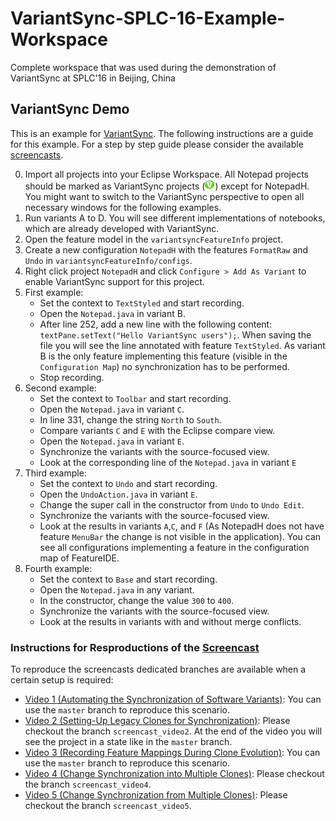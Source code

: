 # VariantSync-SPLC-16-Example-Workspace
Complete workspace that was used during the demonstration of VariantSync at SPLC'16 in Beijing, China

## VariantSync Demo

This is an example for [VariantSync][1]. 
The following instructions are a guide for this example.
For a step by step guide please consider the available [screencasts][2].

0. Import all projects into your Eclipse Workspace.
All Notepad projects should be marked as VariantSync projects (![little green V icon](VariantSyncSupport.png "VariantSyncIcon")) except for NotepadH.
You might want to switch to the VariantSync perspective to open all necessary windows for the following examples.
1. Run variants A to D. You will see different implementations of notebooks, which are already developed with VariantSync.
2. Open the feature model in the `variantsyncFeatureInfo` project.
3. Create a new configuration `NotepadH` with the features `FormatRaw` and `Undo` in `variantsyncFeatureInfo/configs`.
4. Right click project `NotepadH` and click `Configure > Add As Variant` to enable VariantSync support for this project.
5. First example:
   * Set the context to `TextStyled` and start recording.
   * Open the `Notepad.java` in variant B. 
   * After line 252, add a new line with the following content: ``textPane.setText("Hello VariantSync users");``.
     When saving the file you will see the line annotated with feature `TextStyled`.
     As variant B is the only feature implementing this feature (visible in the `Configuration Map`) no synchronization has to be performed.
   * Stop recording.
6. Second example:
   * Set the context to `Toolbar` and start recording.
   * Open the `Notepad.java` in variant `C`.
   * In line 331, change the string `North` to `South`.
   * Compare variants `C` and `E` with the Eclipse compare view.
   * Open the `Notepad.java` in variant `E`.
   * Synchronize the variants with the source-focused view.
   * Look at the corresponding line of the `Notepad.java` in variant `E`
7. Third example:
   * Set the context to `Undo` and start recording.
   * Open the `UndoAction.java` in variant `E`.
   * Change the super call in the constructor from `Undo` to `Undo Edit`.
   * Synchronize the variants with the source-focused view.
   * Look at the results in variants `A`,`C`, and `F` (As NotepadH does not have feature `MenuBar` the change is not visible in the application). You can see all configurations implementing a feature in the configuration map of FeatureIDE.
8. Fourth example:
   * Set the context to `Base` and start recording.
   * Open the `Notepad.java` in any variant.
   * In the constructor, change the value `300` to `400`.
   * Synchronize the variants with the source-focused view.
   * Look at the results in variants with and without merge conflicts.
 
### Instructions for Resproductions of the [Screencast][2]

To reproduce the screencasts dedicated branches are available when a certain setup is required:
- [Video 1 (Automating the Synchronization of Software Variants)][3]: You can use the `master` branch to reproduce this scenario.
- [Video 2 (Setting-Up Legacy Clones for Synchronization)][4]: Please checkout the branch `screencast_video2`. At the end of the video you will see the project in a state like in the `master` branch.
- [Video 3 (Recording Feature Mappings During Clone Evolution)][5]: You can use the `master` branch to reproduce this scenario.
- [Video 4 (Change Synchronization into Multiple Clones)][6]: Please checkout the branch `screencast_video4`.
- [Video 5 (Change Synchronization from Multiple Clones)][7]: Please checkout the branch `screencast_video5`.

[1]: https://github.com/tthuem/VariantSync
[2]: https://www.youtube.com/playlist?list=PLBZnGZWZgEBZ8Me6WDQGdQRg438_Z4sl_
[3]: https://www.youtube.com/watch?v=JMIDvWYvaR0&list=PLBZnGZWZgEBZ8Me6WDQGdQRg438_Z4sl_&index=1
[4]: https://www.youtube.com/watch?v=zesWRaCCM7E&list=PLBZnGZWZgEBZ8Me6WDQGdQRg438_Z4sl_&index=2
[5]: https://www.youtube.com/watch?v=ztpdk-mkpzM&list=PLBZnGZWZgEBZ8Me6WDQGdQRg438_Z4sl_&index=3
[6]: https://www.youtube.com/watch?v=eDsSRO_XfQk&list=PLBZnGZWZgEBZ8Me6WDQGdQRg438_Z4sl_&index=4
[7]: https://www.youtube.com/watch?v=wRIABwHAIb4&list=PLBZnGZWZgEBZ8Me6WDQGdQRg438_Z4sl_&index=5